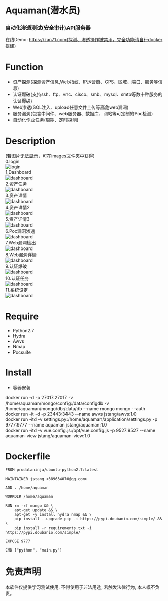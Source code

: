 # Aquaman(潜水员)
### 自动化渗透测试(安全审计)API服务器  
在线Demo: https://zan71.com(探测、渗透操作被禁用，完全功能请自行docker搭建)  

# Function
- 资产探测(探测资产信息,Web指纹、IP运营商、GPS、区域、端口、服务等信息)
- 认证爆破(支持ssh、ftp、vnc、cisco、smb、mysql、smtp等数十种服务的认证爆破)
- Web渗透(SQL注入、upload任意文件上传等高危web漏洞)
- 服务漏洞(包含中间件、web服务器、数据库、网站等可定制的Poc检测)
- 自动化作业任务(周期、定时探测)

# Description
(若图片无法显示，可在images文件夹中获得)  
0.login  
![login](https://github.com/jstang9527/aquaman/tree/main/images/login.png)  
1.Dashboard  
![dashboard](https://github.com/jstang9527/aquaman/tree/main/images/dashboard.png)  
2.资产任务  
![dashboard](https://github.com/jstang9527/aquaman/tree/main/images/assets.png)  
3.资产详情  
![dashboard](https://github.com/jstang9527/aquaman/tree/main/images/asset1.png)  
4.资产详情2  
![dashboard](https://github.com/jstang9527/aquaman/tree/main/images/asset2.png)  
5.资产详情3  
![dashboard](https://github.com/jstang9527/aquaman/tree/main/images/asset3.png)  
6.Poc漏洞渗透  
![dashboard](https://github.com/jstang9527/aquaman/tree/main/images/poc.png)  
7.Web漏洞检出  
![dashboard](https://github.com/jstang9527/aquaman/tree/main/images/webs.png)  
8.Web漏洞详情  
![dashboard](https://github.com/jstang9527/aquaman/tree/main/images/web.png)  
9.认证爆破  
![dashboard](https://github.com/jstang9527/aquaman/tree/main/images/authtest.png)  
10.认证任务  
![dashboard](https://github.com/jstang9527/aquaman/tree/main/images/authtest2.png)  
11.系统设定  
![dashboard](https://github.com/jstang9527/aquaman/tree/main/images/sys.png)  


# Require
- Python2.7
- Hydra
- Awvs
- Nmap
- Pocsuite


# Install
- 容器安装  

docker run -d -p 27017:27017 -v /home/aquaman/mongo/config:/data/configdb -v /home/aquaman/mongo/db:/data/db --name mongo mongo --auth  
docker run -it -d -p 23443:3443 --name awvs jstang/awvs:1.0  
docker run -itd -v settings.py:/home/aquaman/application/settings.py -p 9777:9777 --name aquaman jstang/aquaman:1.0  
docker run -itd -v vue.config.js:/opt/vue.config.js -p 9527:9527 --name aquaman-view jstang/aquaman-view:1.0  

# Dockerfile
```shell
FROM prodataninja/ubuntu-python2.7:latest

MAINTAINER jstang <389634070@qq.com>

ADD . /home/aquaman

WORKDIR /home/aquaman

RUN rm -rf mongo && \
    apt-get update && \
    apt-get -y install hydra nmap && \
    pip install --upgrade pip -i https://pypi.doubanio.com/simple/ && \
    pip install -r requirements.txt -i https://pypi.doubanio.com/simple/

EXPOSE 9777

CMD ["python", "main.py"]
```

# 免责声明
本软件仅提供学习测试使用, 不得使用于非法用途, 若触发法律行为, 本人概不负责。
